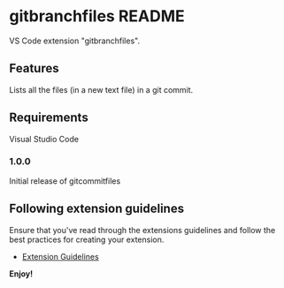 # gitbranchfiles README
VS Code extension "gitbranchfiles". 

## Features

Lists all the files (in a new text file) in a git commit.

## Requirements

Visual Studio Code

### 1.0.0

Initial release of gitcommitfiles

## Following extension guidelines

Ensure that you've read through the extensions guidelines and follow the best practices for creating your extension.

* [Extension Guidelines](https://code.visualstudio.com/api/references/extension-guidelines)

**Enjoy!**
